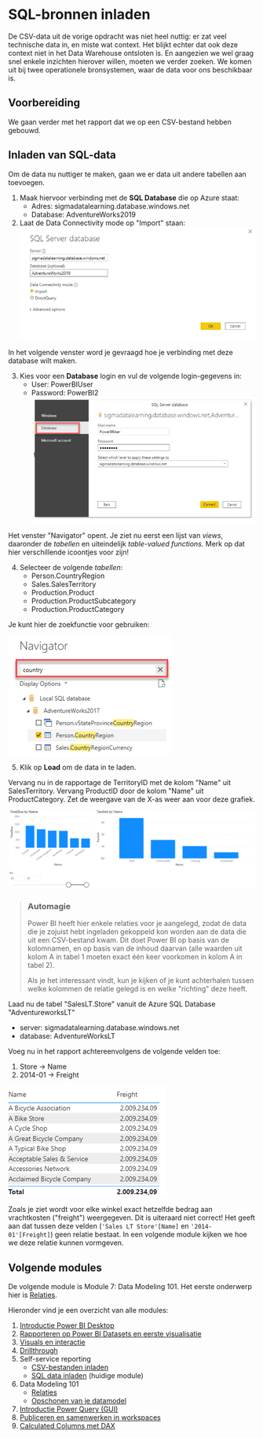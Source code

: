 # SQL-bronnen inladen

De CSV-data uit de vorige opdracht was niet heel nuttig: er zat veel technische data in, en miste wat context. Het blijkt echter dat ook deze context niet in het Data Warehouse ontsloten is. En aangezien we wel graag snel enkele inzichten hierover willen, moeten we verder zoeken. We komen uit bij twee operationele bronsystemen, waar de data voor ons beschikbaar is.

## Voorbereiding

We gaan verder met het rapport dat we op een CSV-bestand hebben gebouwd.

## Inladen van SQL-data

Om de data nu nuttiger te maken, gaan we er data uit andere tabellen aan toevoegen. 

1. Maak hiervoor verbinding met de **SQL Database** die op Azure staat:
   * Adres: sigmadatalearning.database.windows.net
   * Database: AdventureWorks2019
1. Laat de Data Connectivity mode op "Import" staan:
   ![Connect to SQL Server](img/sqlserver-connect.png)

In het volgende venster word je gevraagd hoe je verbinding met deze database wilt maken.

3. Kies voor een **Database** login en vul de volgende login-gegevens in:
   * User: PowerBIUser
   * Password: PowerBI2
   ![Connection credentials](img/sqlserver-connect-credentials.png)

Het venster "Navigator" opent. Je ziet nu eerst een lijst van _views_, daaronder de _tabellen_ en uiteindelijk _table-valued functions_. Merk op dat hier verschillende icoontjes voor zijn! 

4. Selecteer de volgende _tabellen_:
   * Person.CountryRegion
   * Sales.SalesTerritory
   * Production.Product
   * Production.ProductSubcategory
   * Production.ProductCategory

Je kunt hier de zoekfunctie voor gebruiken:

![Power BI Navigator zoekfunctie](img/powerbi-navigator-zoekfunctie.png)

5. Klik op **Load** om de data in te laden.

Vervang nu in de rapportage de TerritoryID met de kolom "Name" uit SalesTerritory. Vervang ProductID door de kolom "Name" uit ProductCategory. Zet de weergave van de X-as weer aan voor deze grafiek.

![TotalDue by Territory, TaxAmt by Category](img/pbi-secondviz.png)

> ### Automagie
>
> Power BI heeft hier enkele relaties voor je aangelegd, zodat de data die je zojuist hebt ingeladen gekoppeld kon worden aan de data die uit een CSV-bestand kwam. Dit doet Power BI op basis van de kolomnamen, en op basis van de inhoud daarvan (alle waarden uit kolom A in tabel 1 moeten exact één keer voorkomen in kolom A in tabel 2).
>
> Als je het interessant vindt, kun je kijken of je kunt achterhalen tussen welke kolommen de relatie gelegd is en welke "richting" deze heeft.

Laad nu de tabel "SalesLT.Store" vanuit de Azure SQL Database "AdventureworksLT"

* server: sigmadatalearning.database.windows.net
* database: AdventureWorksLT

Voeg nu in het rapport achtereenvolgens de volgende velden toe:

1. Store -> Name
2. 2014-01 -> Freight

![Aanvinken van store en 2014-01](img/store-aanvinken.gif)

Zoals je ziet wordt voor elke winkel exact hetzelfde bedrag aan vrachtkosten ("freight") weergegeven. Dit is uiteraard niet correct!
Het geeft aan dat tussen deze velden (`'Sales LT Store'[Name]` en `'2014-01'[Freight]`) geen relatie bestaat. In een volgende module kijken we hoe we deze relatie kunnen vormgeven.

## Volgende modules

De volgende module is Module 7: Data Modeling 101. Het eerste onderwerp hier is [Relaties](../06-data-modeling-101/07-relaties.md).

Hieronder vind je een overzicht van alle modules:

1. [Introductie Power BI Desktop](../01-introduction/01-introduction-powerbi-desktop.md)
2. [Rapporteren op Power BI Datasets en eerste visualisatie](../02-reporting-on-dataset/02-reporting-on-dataset.md)
3. [Visuals en interactie](../03-visuals-and-interaction/03-visuals-and-interaction.md)
4. [Drillthrough](../04-drillthrough/04-drillthrough.md)
5. Self-service reporting
   * [CSV-bestanden inladen](../05-self-service-reporting/05-csv-inladen.md)
   * [SQL data inladen](../05-self-service-reporting/06-sql-inladen.md) (huidige module)
6. Data Modeling 101
   * [Relaties](../06-data-modeling-101/07-relaties.md)
   * [Opschonen van je datamodel](../06-data-modeling-101/08-opschonen.md)
7. [Introductie Power Query (GUI)](../07-power-query-gui/09-power-query.md)
8. [Publiceren en samenwerken in workspaces](../08-publishing-and-collaboration-in-workspaces/10-publishing-and-collaboration-in-workspaces.md)
9. [Calculated Columns met DAX](../09-dax/11-calc-columns.md)
